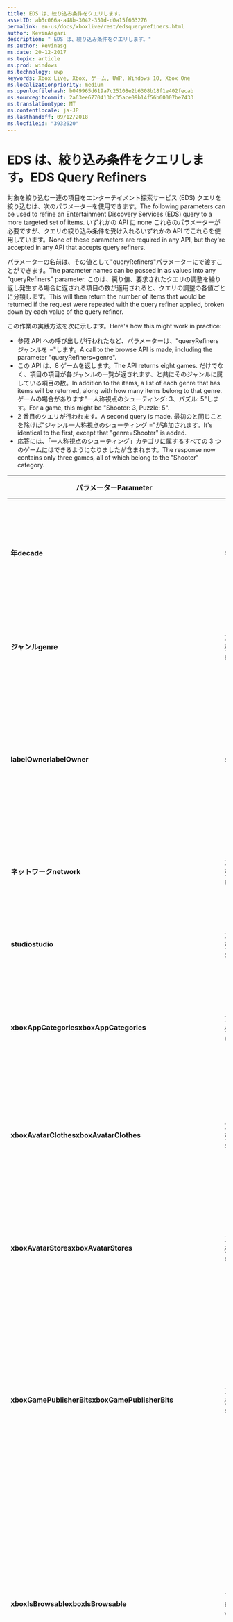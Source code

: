 ```yaml
---
title: EDS は、絞り込み条件をクエリします。
assetID: ab5c066a-a48b-3042-351d-d0a15f663276
permalink: en-us/docs/xboxlive/rest/edsqueryrefiners.html
author: KevinAsgari
description: " EDS は、絞り込み条件をクエリします。"
ms.author: kevinasg
ms.date: 20-12-2017
ms.topic: article
ms.prod: windows
ms.technology: uwp
keywords: Xbox Live, Xbox, ゲーム, UWP, Windows 10, Xbox One
ms.localizationpriority: medium
ms.openlocfilehash: b049965d619a7c25108e2b6308b18f1e402fecab
ms.sourcegitcommit: 2a63ee6770413bc35ace09b14f56b60007be7433
ms.translationtype: MT
ms.contentlocale: ja-JP
ms.lasthandoff: 09/12/2018
ms.locfileid: "3932620"
---
```

# <a name="eds-query-refiners"></a><span data-ttu-id="ecdff-104">EDS は、絞り込み条件をクエリします。</span><span class="sxs-lookup"><span data-stu-id="ecdff-104">EDS Query Refiners</span></span>
 
<a id="ID4EO"></a>

  
 
<span data-ttu-id="ecdff-105">対象を絞り込む一連の項目をエンターテイメント探索サービス (EDS) クエリを絞り込むは、次のパラメーターを使用できます。</span><span class="sxs-lookup"><span data-stu-id="ecdff-105">The following parameters can be used to refine an Entertainment Discovery Services (EDS) query to a more targeted set of items.</span></span> <span data-ttu-id="ecdff-106">いずれかの API に none これらのパラメーターが必要ですが、クエリの絞り込み条件を受け入れるいずれかの API でこれらを使用しています。</span><span class="sxs-lookup"><span data-stu-id="ecdff-106">None of these parameters are required in any API, but they're accepted in any API that accepts query refiners.</span></span>
 
<span data-ttu-id="ecdff-107">パラメーターの名前は、その値として"queryRefiners"パラメーターにで渡すことができます。</span><span class="sxs-lookup"><span data-stu-id="ecdff-107">The parameter names can be passed in as values into any "queryRefiners" parameter.</span></span> <span data-ttu-id="ecdff-108">このは、戻り値、要求されたクエリの調整を繰り返し発生する場合に返される項目の数が適用されると、クエリの調整の各値ごとに分類します。</span><span class="sxs-lookup"><span data-stu-id="ecdff-108">This will then return the number of items that would be returned if the request were repeated with the query refiner applied, broken down by each value of the query refiner.</span></span>
 
<span data-ttu-id="ecdff-109">この作業の実践方法を次に示します。</span><span class="sxs-lookup"><span data-stu-id="ecdff-109">Here's how this might work in practice:</span></span>
 
   * <span data-ttu-id="ecdff-110">参照 API への呼び出しが行われたなど、パラメーターは、"queryRefiners ジャンルを ="します。</span><span class="sxs-lookup"><span data-stu-id="ecdff-110">A call to the browse API is made, including the parameter "queryRefiners=genre".</span></span>
   * <span data-ttu-id="ecdff-111">この API は、8 ゲームを返します。</span><span class="sxs-lookup"><span data-stu-id="ecdff-111">The API returns eight games.</span></span> <span data-ttu-id="ecdff-112">だけでなく、項目の項目が各ジャンルの一覧が返されます、と共にそのジャンルに属している項目の数。</span><span class="sxs-lookup"><span data-stu-id="ecdff-112">In addition to the items, a list of each genre that has items will be returned, along with how many items belong to that genre.</span></span> <span data-ttu-id="ecdff-113">ゲームの場合があります"一人称視点のシューティング: 3、パズル: 5"します。</span><span class="sxs-lookup"><span data-stu-id="ecdff-113">For a game, this might be "Shooter: 3, Puzzle: 5".</span></span>
   * <span data-ttu-id="ecdff-114">2 番目のクエリが行われます。</span><span class="sxs-lookup"><span data-stu-id="ecdff-114">A second query is made.</span></span> <span data-ttu-id="ecdff-115">最初のと同じことを除けば"ジャンル一人称視点のシューティング ="が追加されます。</span><span class="sxs-lookup"><span data-stu-id="ecdff-115">It's identical to the first, except that "genre=Shooter" is added.</span></span>
   * <span data-ttu-id="ecdff-116">応答には、「一人称視点のシューティング」カテゴリに属するすべての 3 つのゲームにはできるようになりましたが含まれます。</span><span class="sxs-lookup"><span data-stu-id="ecdff-116">The response now contains only three games, all of which belong to the "Shooter" category.</span></span>
  
| <span data-ttu-id="ecdff-117">パラメーター</span><span class="sxs-lookup"><span data-stu-id="ecdff-117">Parameter</span></span>| <span data-ttu-id="ecdff-118">データ型</span><span class="sxs-lookup"><span data-stu-id="ecdff-118">Data Type</span></span>| <span data-ttu-id="ecdff-119">説明</span><span class="sxs-lookup"><span data-stu-id="ecdff-119">Description</span></span>| 
| --- | --- | --- | 
| <b><span data-ttu-id="ecdff-120">年</span><span class="sxs-lookup"><span data-stu-id="ecdff-120">decade</span></span></b>| <span data-ttu-id="ecdff-121">string</span><span class="sxs-lookup"><span data-stu-id="ecdff-121">string</span></span>| <span data-ttu-id="ecdff-122">10 年間ですべての項目する必要がありますリリースされています。</span><span class="sxs-lookup"><span data-stu-id="ecdff-122">The decade in which all items must have been released.</span></span>| 
| <b><span data-ttu-id="ecdff-123">ジャンル</span><span class="sxs-lookup"><span data-stu-id="ecdff-123">genre</span></span></b>| <span data-ttu-id="ecdff-124">文字列の配列</span><span class="sxs-lookup"><span data-stu-id="ecdff-124">array of string</span></span>| <span data-ttu-id="ecdff-125">すべての項目が必要なジャンルの一覧。</span><span class="sxs-lookup"><span data-stu-id="ecdff-125">The list of genres that all items must have.</span></span>| 
| <b><span data-ttu-id="ecdff-126">labelOwner</span><span class="sxs-lookup"><span data-stu-id="ecdff-126">labelOwner</span></span></b>| <span data-ttu-id="ecdff-127">string</span><span class="sxs-lookup"><span data-stu-id="ecdff-127">string</span></span>| <span data-ttu-id="ecdff-128">アーティスト、アルバム、またはトラックに関連付けられているミュージック ラベル。</span><span class="sxs-lookup"><span data-stu-id="ecdff-128">The music label associated with the artist, album, or track.</span></span>| 
| <b><span data-ttu-id="ecdff-129">ネットワーク</span><span class="sxs-lookup"><span data-stu-id="ecdff-129">network</span></span></b>| <span data-ttu-id="ecdff-130">文字列の配列</span><span class="sxs-lookup"><span data-stu-id="ecdff-130">array of string</span></span>| <span data-ttu-id="ecdff-131">項目を作成するネットワーク。</span><span class="sxs-lookup"><span data-stu-id="ecdff-131">The network that created the items.</span></span>| 
| <b><span data-ttu-id="ecdff-132">studio</span><span class="sxs-lookup"><span data-stu-id="ecdff-132">studio</span></span></b>| <span data-ttu-id="ecdff-133">文字列の配列</span><span class="sxs-lookup"><span data-stu-id="ecdff-133">array of string</span></span>| <span data-ttu-id="ecdff-134">項目の作成、studio します。</span><span class="sxs-lookup"><span data-stu-id="ecdff-134">The studio that created the items.</span></span>| 
| <b><span data-ttu-id="ecdff-135">xboxAppCategories</span><span class="sxs-lookup"><span data-stu-id="ecdff-135">xboxAppCategories</span></span></b>| <span data-ttu-id="ecdff-136">文字列の配列</span><span class="sxs-lookup"><span data-stu-id="ecdff-136">array of string</span></span>| <span data-ttu-id="ecdff-137">すべての Xbox アプリに必要なカテゴリの一覧。</span><span class="sxs-lookup"><span data-stu-id="ecdff-137">The list of categories that all Xbox Apps must have.</span></span>| 
| <b><span data-ttu-id="ecdff-138">xboxAvatarClothes</span><span class="sxs-lookup"><span data-stu-id="ecdff-138">xboxAvatarClothes</span></span></b>| <span data-ttu-id="ecdff-139">文字列の配列</span><span class="sxs-lookup"><span data-stu-id="ecdff-139">array of string</span></span>| <span data-ttu-id="ecdff-140">洋服の種類の一覧にすべての Xbox アバター項目が必要です。</span><span class="sxs-lookup"><span data-stu-id="ecdff-140">The list of clothing types all Xbox Avatar items must have.</span></span>| 
| <b><span data-ttu-id="ecdff-141">xboxAvatarStores</span><span class="sxs-lookup"><span data-stu-id="ecdff-141">xboxAvatarStores</span></span></b>| <span data-ttu-id="ecdff-142">文字列の配列</span><span class="sxs-lookup"><span data-stu-id="ecdff-142">array of string</span></span>| <span data-ttu-id="ecdff-143">アバター品目所属するすべての Xbox にストアの一覧。</span><span class="sxs-lookup"><span data-stu-id="ecdff-143">The list of stores to which all Xbox avatar items must belong.</span></span>| 
| <b><span data-ttu-id="ecdff-144">xboxGamePublisherBits</span><span class="sxs-lookup"><span data-stu-id="ecdff-144">xboxGamePublisherBits</span></span></b>| <span data-ttu-id="ecdff-145">文字列の配列</span><span class="sxs-lookup"><span data-stu-id="ecdff-145">array of string</span></span>| <span data-ttu-id="ecdff-146">すべてのゲームの種類の項目や AppType 項目に対して設定する必要がありますゲーム パブリッシャー ビットの一覧。</span><span class="sxs-lookup"><span data-stu-id="ecdff-146">The list of game publisher bits that must be set on all GameType items or AppType items.</span></span>| 
| <b><span data-ttu-id="ecdff-147">xboxIsBrowsable</span><span class="sxs-lookup"><span data-stu-id="ecdff-147">xboxIsBrowsable</span></span></b>| <span data-ttu-id="ecdff-148">ブール値</span><span class="sxs-lookup"><span data-stu-id="ecdff-148">Boolean value</span></span>| <span data-ttu-id="ecdff-149"><b>True</b>を返す場合は、実践的なコンテンツだけでなく、直接操作できる完全なゲームです。</span><span class="sxs-lookup"><span data-stu-id="ecdff-149">If <b>true</b>, will return full games which are not directly actionable in addition to actionable content.</span></span> <span data-ttu-id="ecdff-150">既定値は<b>false</b>。</span><span class="sxs-lookup"><span data-stu-id="ecdff-150">Defaults to <b>false</b>.</span></span>| 
| <b><span data-ttu-id="ecdff-151">xboxHasChildMediaItemTypes</span><span class="sxs-lookup"><span data-stu-id="ecdff-151">xboxHasChildMediaItemTypes</span></span></b>| <span data-ttu-id="ecdff-152">文字列の配列</span><span class="sxs-lookup"><span data-stu-id="ecdff-152">array of string</span></span>| <span data-ttu-id="ecdff-153">ゲームのメディアのグループで返されたすべての項目には、子のメディア項目の種類は、指定された値のいずれかが必要です。</span><span class="sxs-lookup"><span data-stu-id="ecdff-153">All returned items with a media group of Game must have children whose media item type is one of the provided values.</span></span>| 
  
<a id="ID4EEF"></a>

 
## <a name="see-also"></a><span data-ttu-id="ecdff-154">関連項目</span><span class="sxs-lookup"><span data-stu-id="ecdff-154">See also</span></span>
 
<a id="ID4EGF"></a>

 
##### <a name="parent"></a><span data-ttu-id="ecdff-155">Parent</span><span class="sxs-lookup"><span data-stu-id="ecdff-155">Parent</span></span>  

[<span data-ttu-id="ecdff-156">その他の参照</span><span class="sxs-lookup"><span data-stu-id="ecdff-156">Additional Reference</span></span>](atoc-xboxlivews-reference-additional.md)

  
<a id="ID4ESF"></a>

 
##### <a name="further-information"></a><span data-ttu-id="ecdff-157">詳細情報</span><span class="sxs-lookup"><span data-stu-id="ecdff-157">Further Information</span></span> 

[<span data-ttu-id="ecdff-158">Marketplace Uri</span><span class="sxs-lookup"><span data-stu-id="ecdff-158">Marketplace URIs</span></span>](../uri/marketplace/atoc-reference-marketplace.md)

   
